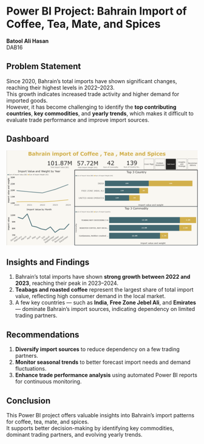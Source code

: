 # Power BI Project: Bahrain Import of Coffee, Tea, Mate, and Spices

**Batool Ali Hasan**  
DAB16  


## Problem Statement
Since 2020, Bahrain’s total imports have shown significant changes, reaching their highest levels in 2022–2023.  
This growth indicates increased trade activity and higher demand for imported goods.  
However, it has become challenging to identify the **top contributing countries**, **key commodities**, and **yearly trends**, which makes it difficult to evaluate trade performance and improve import sources.


## Dashboard 
![image alt](https://github.com/BatoolAli159/Batool-Aliproject/blob/90c3348e1f0a811a875ccbc9800cf00a52015eaf/Dashboard%20.png)


## Insights and Findings
1. Bahrain’s total imports have shown **strong growth between 2022 and 2023**, reaching their peak in 2023–2024.  
2. **Teabags and roasted coffee** represent the largest share of total import value, reflecting high consumer demand in the local market.  
3. A few key countries — such as **India**, **Free Zone Jebel Ali**, and **Emirates** — dominate Bahrain’s import sources, indicating dependency on limited trading partners.

## Recommendations
1. **Diversify import sources** to reduce dependency on a few trading partners.  
2. **Monitor seasonal trends** to better forecast import needs and demand fluctuations.  
3. **Enhance trade performance analysis** using automated Power BI reports for continuous monitoring.  


## Conclusion
This Power BI project offers valuable insights into Bahrain’s import patterns for coffee, tea, mate, and spices.  
It supports better decision-making by identifying key commodities, dominant trading partners, and evolving yearly trends.


